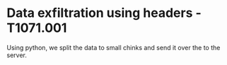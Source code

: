 # Data exfiltration using headers - T1071.001

Using python, we split the data to small chinks and send it over the to the server.
